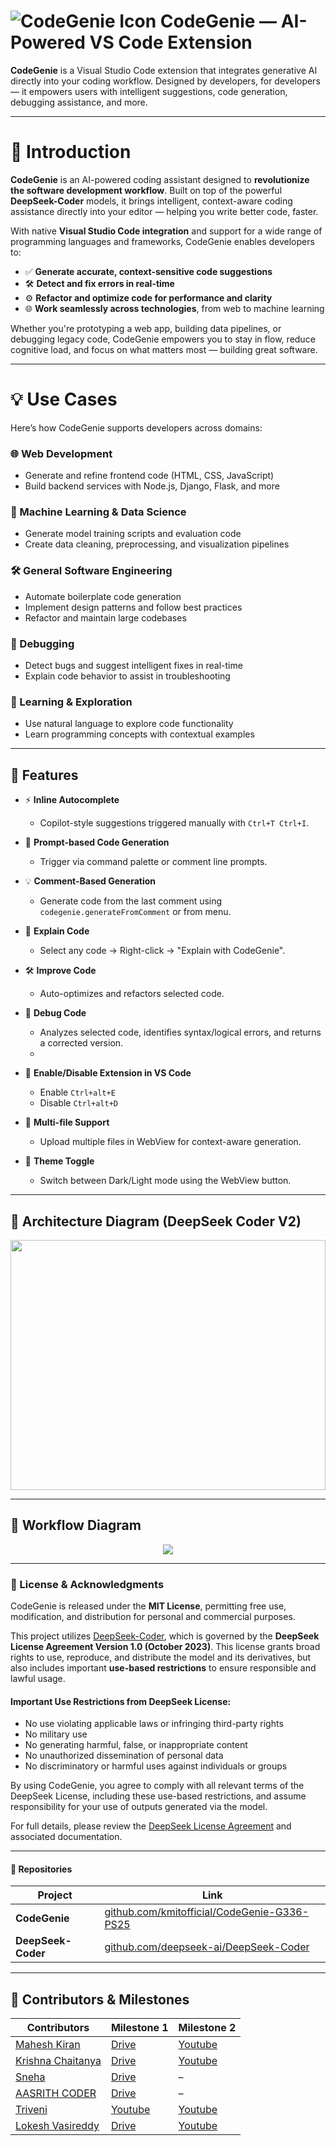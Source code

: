# ![CodeGenie Icon](images/icon.png) CodeGenie — AI-Powered VS Code Extension

**CodeGenie** is a Visual Studio Code extension that integrates generative AI directly into your coding workflow. Designed by developers, for developers — it empowers users with intelligent suggestions, code generation, debugging assistance, and more.

---

# 🚀 Introduction

**CodeGenie** is an AI-powered coding assistant designed to **revolutionize the software development workflow**. Built on top of the powerful **DeepSeek-Coder** models, it brings intelligent, context-aware coding assistance directly into your editor — helping you write better code, faster.

With native **Visual Studio Code integration** and support for a wide range of programming languages and frameworks, CodeGenie enables developers to:

- ✅ **Generate accurate, context-sensitive code suggestions**  
- 🛠️ **Detect and fix errors in real-time**  
- ⚙️ **Refactor and optimize code for performance and clarity**  
- 🌐 **Work seamlessly across technologies**, from web to machine learning

Whether you're prototyping a web app, building data pipelines, or debugging legacy code, CodeGenie empowers you to stay in flow, reduce cognitive load, and focus on what matters most — building great software.

---

# 💡 Use Cases

Here’s how CodeGenie supports developers across domains:

### 🌐 Web Development
- Generate and refine frontend code (HTML, CSS, JavaScript)  
- Build backend services with Node.js, Django, Flask, and more

### 🤖 Machine Learning & Data Science
- Generate model training scripts and evaluation code  
- Create data cleaning, preprocessing, and visualization pipelines

### 🛠️ General Software Engineering
- Automate boilerplate code generation  
- Implement design patterns and follow best practices  
- Refactor and maintain large codebases

### 🐞 Debugging
- Detect bugs and suggest intelligent fixes in real-time  
- Explain code behavior to assist in troubleshooting

### 📘 Learning & Exploration
- Use natural language to explore code functionality  
- Learn programming concepts with contextual examples  

---
## 🚀 Features
- ⚡ **Inline Autocomplete**  
  - Copilot-style suggestions triggered manually with `Ctrl+T Ctrl+I`.

- 💬 **Prompt-based Code Generation**  
  - Trigger via command palette or comment line prompts.

- 💡 **Comment-Based Generation**  
  - Generate code from the last comment using `codegenie.generateFromComment` or from menu.

- 🧠 **Explain Code**  
  - Select any code → Right-click → "Explain with CodeGenie".

- 🛠️ **Improve Code**  
  - Auto-optimizes and refactors selected code.

- 🐞 **Debug Code**  
  - Analyzes selected code, identifies syntax/logical errors, and returns a corrected version.
  - 
- 🐞 **Enable/Disable Extension in VS Code**  
  - Enable `Ctrl+alt+E`
  - Disable `Ctrl+alt+D`

- 📎 **Multi-file Support**  
  - Upload multiple files in WebView for context-aware generation.

- 🎨 **Theme Toggle**  
  - Switch between Dark/Light mode using the WebView button.

---
## 📐 Architecture Diagram (DeepSeek Coder V2)

<p align="center">
  <img src="images/Architecture.png" style="width: 100%; max-height: 400px; object-fit: contain;" />
</p>

---

## 🔄 Workflow Diagram

<p align="center">
  <img src="images/Workflow.png" height: 60%" />
</p>

---

### 📜 License & Acknowledgments

CodeGenie is released under the **MIT License**, permitting free use, modification, and distribution for personal and commercial purposes.

This project utilizes [DeepSeek-Coder](https://github.com/deepseek-ai/DeepSeek-Coder), which is governed by the **DeepSeek License Agreement Version 1.0 (October 2023)**. This license grants broad rights to use, reproduce, and distribute the model and its derivatives, but also includes important **use-based restrictions** to ensure responsible and lawful usage.

#### Important Use Restrictions from DeepSeek License:

- No use violating applicable laws or infringing third-party rights  
- No military use  
- No generating harmful, false, or inappropriate content  
- No unauthorized dissemination of personal data  
- No discriminatory or harmful uses against individuals or groups  

By using CodeGenie, you agree to comply with all relevant terms of the DeepSeek License, including these use-based restrictions, and assume responsibility for your use of outputs generated via the model.

For full details, please review the [DeepSeek License Agreement](https://github.com/deepseek-ai/DeepSeek-Coder/blob/main/LICENSE-MODEL) and associated documentation.

---

#### 🔗 Repositories

| Project          | Link                                                                                      |
|------------------|-------------------------------------------------------------------------------------------|
| **CodeGenie**      | [github.com/kmitofficial/CodeGenie-G336-PS25](https://github.com/kmitofficial/CodeGenie-G336-PS25)   |
| **DeepSeek-Coder** | [github.com/deepseek-ai/DeepSeek-Coder](https://github.com/deepseek-ai/DeepSeek-Coder)               |

---

## 🙌 Contributors & Milestones

| **Contributors** | **Milestone 1** | **Milestone 2** |
|------------------|------------------|------------------|
| [Mahesh Kiran](https://github.com/Mahesh-Kiran) | [Drive](https://drive.google.com/file/d/1xfw9SunwAVXpOTAQwrsldIf_fNUCApZS/view?usp=drive_link) | [Youtube](https://youtu.be/lWarovvT_jk) |
| [Krishna Chaitanya](https://github.com/Krishna752006) | [Drive](https://drive.google.com/file/d/1bj73JlDlgTRHQOKCWK3iCyE_lrKvhYP-/view?usp=sharing) | [Youtube](https://youtu.be/klt1-3YqaLk) |
| [Sneha](https://github.com/sneha123-reddy) | [Drive](https://youtu.be/) | – |
| [AASRITH CODER](https://github.com/AASRITHCODER) | [Drive](https://drive.google.com/file/d/1ZYD-4lAayVCkRBY7v4QpCB50rQpIIG5a/view?usp=drive_link) | – |
| [Triveni](https://github.com/AdepuTriveni) | [Youtube](https://www.youtube.com/watch?v=J30KbJHL8to) | [Youtube](https://youtu.be/sm6rf_juJt0?feature=shared) |
| [Lokesh Vasireddy](https://github.com/LokeshVasireddy) | [Drive](https://drive.google.com/file/d/1bsHk2H0xT1xpuwLSEgrrTk13GvCW8Lkg/view) | [Youtube](https://youtu.be/sO_vApfgWSo) |
